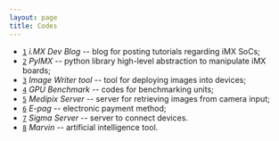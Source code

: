 ```yaml
---
layout: page
title: Codes
---
```


* [`1`](http://imxdev.gitlab.io/) _i.MX Dev Blog_ -- blog for posting tutorials regarding iMX SoCs;
* [`2`](http://pyimx.readthedocs.io/en/latest/) _PyIMX_ -- python library high-level abstraction to manipulate iMX boards;
* [`3`](https://github.com/diegohdorta/feynman/tree/master/deb-packages) _Image Writer tool_ --  tool for deploying images into devices;
* [`4`](https://github.com/diegohdorta/feynman/tree/master/OpenCL) _GPU Benchmark_ -- codes for benchmarking units;
* [`5`](https://github.com/diegohdorta/feynman/tree/master/medipix-server) _Medipix Server_ -- server for retrieving images from camera input;
* [`6`](https://github.com/diegohdorta/feynman/tree/master/e-pag) _E-pag_ -- electronic payment method;
* [`7`](https://github.com/diegohdorta/feynman/tree/master/sigma) _Sigma Server_ -- server to connect devices.
* [`8`](https://github.com/diegohdorta/marvin) _Marvin_ -- artificial intelligence tool.

